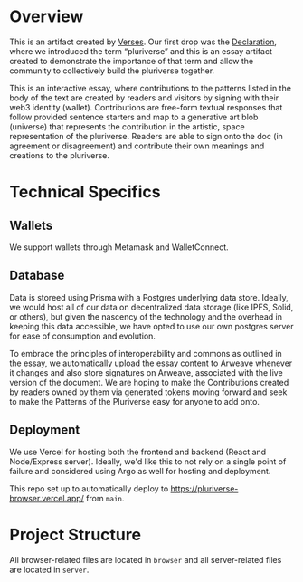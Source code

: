 # Overview
This is an artifact created by [Verses](verses.xyz). Our first drop was the [Declaration](interdependence.online), where we introduced the term “pluriverse” and this is an essay artifact created to demonstrate the importance of that term and allow the community to collectively build the pluriverse together.

This is an interactive essay, where contributions to the patterns listed in the body of the text are created by readers and visitors by signing with their web3 identity (wallet). Contributions are free-form textual responses that follow provided sentence starters and map to a generative art blob (universe) that represents the contribution in the artistic, space representation of the pluriverse. Readers are able to sign onto the doc (in agreement or disagreement) and contribute their own meanings and creations to the pluriverse.

# Technical Specifics
## Wallets
We support wallets through Metamask and WalletConnect.

## Database
Data is storeed using Prisma with a Postgres underlying data store. Ideally, we would host all of our data on decentralized data storage (like IPFS, Solid, or others), but given the nascency of the technology and the overhead in keeping this data accessible, we have opted to use our own postgres server for ease of consumption and evolution. 

To embrace the principles of interoperability and commons as outlined in the essay, we automatically upload the essay content to Arweave whenever it changes and also store signatures on Arweave, associated with the live version of the document. We are hoping to make the Contributions created by readers owned by them via generated tokens moving forward and seek to make the Patterns of the Pluriverse easy for anyone to add onto.

## Deployment
We use Vercel for hosting both the frontend and backend (React and Node/Express server). Ideally, we'd like this to not rely on a single point of failure and considered using Argo as well for hosting and deployment.

This repo set up to automatically deploy to https://pluriverse-browser.vercel.app/ from `main`.

# Project Structure
All browser-related files are located in `browser` and all server-related files are located in `server`.
